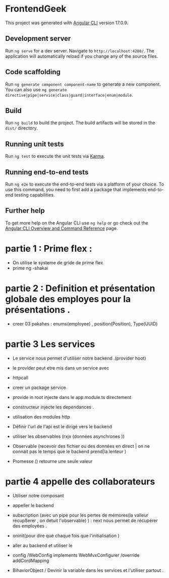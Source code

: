 # FrontendGeek

This project was generated with [Angular CLI](https://github.com/angular/angular-cli) version 17.0.9.

## Development server

Run `ng serve` for a dev server. Navigate to `http://localhost:4200/`. The application will automatically reload if you change any of the source files.

## Code scaffolding

Run `ng generate component component-name` to generate a new component. You can also use `ng generate directive|pipe|service|class|guard|interface|enum|module`.

## Build

Run `ng build` to build the project. The build artifacts will be stored in the `dist/` directory.

## Running unit tests

Run `ng test` to execute the unit tests via [Karma](https://karma-runner.github.io).

## Running end-to-end tests

Run `ng e2e` to execute the end-to-end tests via a platform of your choice. To use this command, you need to first add a package that implements end-to-end testing capabilities.

## Further help

To get more help on the Angular CLI use `ng help` or go check out the [Angular CLI Overview and Command Reference](https://angular.io/cli) page.


# partie 1 : Prime flex :  

- On utilise le systeme de gride de prime flex 
- prime ng 
-shakai 

# partie 2 : Definition et présentation globale des employes pour la présentations .
- creer 03 pakahes : enums(employee) , position(Position), Type(UUID)

# partie 3 Les services 
 
- Le service nous permet d'utiliser notre backend .(provider hoot)
- le provider peut etre mis dans un service avec 
- httpcall 

- creer un package service 

- provide in root injecte dans le app.module.ts directement 

- constructeur injecte les dependances . 

- utilisation des modules http

- Définir l'url de l'api est le dirigé vers le backend 

- utiliser les observables (rxjx (données asynchrones ))

- Observable (recevoir des fichier ou des données en direct | on ne connait pas le temps que le backend prend|la lenteur )

- Promesse () retourne une seule valeur 

# partie 4 appelle des collaborateurs 
- Utiliser notre composant 

- appeller le backend 

- subscription (avec un pipe pour les pertes de mémores(la valleur récupßerer , on detuit l'observable) ) : next nous permet de récupérer des employées . 

- oninit(pour dire que chaque fois que l'initialisation  )

- aller au backend et utiliser le 

- config /WebConfig implements WebMvxConfigurer /override addCordMapping 

- BihaviorObject / Devinir la variable dans les services et l'utiliser partout .
 


